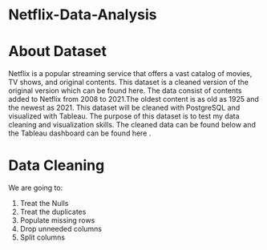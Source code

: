 # Netflix-Data-Analysis

# About Dataset

Netflix is a popular streaming service that offers a vast catalog of movies, TV shows, and original contents. This dataset is a cleaned version of the original version which can be found here. The data consist of contents added to Netflix from 2008 to 2021.The oldest content is as old as 1925 and the newest as 2021. This dataset will be cleaned with PostgreSQL and visualized with Tableau. The purpose of this dataset is to test my data cleaning and visualization skills. The cleaned data can be found below and the Tableau dashboard can be found here .

# Data Cleaning

We are going to:
1. Treat the Nulls
2. Treat the duplicates
3. Populate missing rows
4. Drop unneeded columns
5. Split columns

